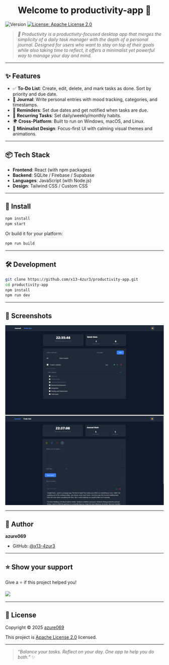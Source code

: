 <h1 align="center">Welcome to productivity-app 👋</h1>
<p>
  <img alt="Version" src="https://img.shields.io/badge/version-0.1.0-blue.svg?cacheSeconds=2592000" />
  <a href="http://www.apache.org/licenses/LICENSE-2.0" target="_blank">
    <img alt="License: Apache License 2.0" src="https://img.shields.io/badge/License-Apache License 2.0-yellow.svg" />
  </a>
</p>

> _📝 Productivity is a productivity-focused desktop app that merges the simplicity of a daily task manager with the depth of a personal journal. Designed for users who want to stay on top of their goals while also taking time to reflect, it offers a minimalist yet powerful way to manage your day and mind._

---

## ✨ Features

- ✅ **To-Do List**: Create, edit, delete, and mark tasks as done. Sort by priority and due date.
- 📓 **Journal**: Write personal entries with mood tracking, categories, and timestamps.
- 🔔 **Reminders**: Set due dates and get notified when tasks are due.
- 🔁 **Recurring Tasks**: Set daily/weekly/monthly habits.
- 🌍 **Cross-Platform**: Built to run on Windows, macOS, and Linux.
- 🧘 **Minimalist Design**: Focus-first UI with calming visual themes and animations.

---

## 📦 Tech Stack

- **Frontend**: React (with npm packages)
- **Backend**: SQLite / Firebase / Supabase
- **Languages**: JavaScript (with Node.js)
- **Design**: Tailwind CSS / Custom CSS

---

## 🚀 Install

```sh
npm install
npm start
```

Or build it for your platform:

```sh
npm run build
```

---

## 🛠️ Development

```sh
git clone https://github.com/x13-4zur3/productivity-app.git
cd productivity-app
npm install
npm run dev
```

---

## 📸 Screenshots

![To Do List](https://github.com/x13-4zur3/productivity/blob/6848a77320779abeecad5b46327fd26dd6119a19/screenshots/To%20Do%20List.png)
![Journal](https://github.com/x13-4zur3/productivity/blob/13ca6fea2b16b8c5dee35e1fe3c4e81e46413f98/screenshots/Journal.png)

---

## 👤 Author

**azure069**

- GitHub: [@x13-4zur3](https://github.com/x13-4zur3)

---

## ⭐ Show your support

Give a ⭐️ if this project helped you!

<a href="https://www.patreon.com/azure069">
  <img src="https://c5.patreon.com/external/logo/become_a_patron_button@2x.png" width="160">
</a>

---

## 📝 License

Copyright © 2025 [azure069](https://github.com/x13-4zur3)

This project is [Apache License 2.0](http://www.apache.org/licenses/LICENSE-2.0) licensed.

---

> _“Balance your tasks. Reflect on your day. One app to help you do both.”_ ✨
